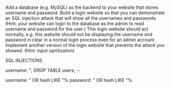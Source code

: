 Add a database (e.g. MySQL) as the backend to your website that stores username and password. Build a login website so that you can demonstrate an SQL injection attack that will show all the usernames and passwords. (Hint: your website can login to the database as the admin to read username and password for the user.) This login website should act normally, e.g. this website should not be displaying the username and password in clear in a normal login process even for an admin account. Implement another version of the login website that prevents the attack you showed. (Hint: input sanitization) 





SQL INJECTIONS

username:		"; DROP TABLE users; --

username:		" OR hash LIKE "%
password:		" OR hash LIKE "%